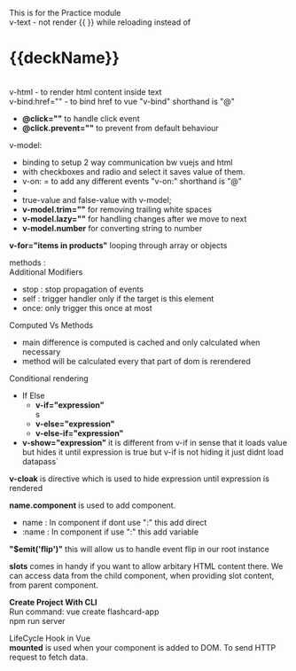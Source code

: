 This is for the Practice module <br>
v-text - not render {{ }} while reloading instead of <h1>{{deckName}}</h1><br>
v-html - to render html content inside text <br>
v-bind:href="" - to bind href to vue "v-bind" shorthand is "@"<br>
<ul>
 <li><strong>@click=""</strong> to handle click event </li>
 <li><strong>@click.prevent=""</strong> to prevent from default behaviour </li>
</ul>
v-model: <br> 
<ul>
 <li>binding to setup 2 way communication bw vuejs and html<br></li>
 <li>with checkboxes and radio and select it saves value of them.<br></li>
 <li>v-on: = to add any different events "v-on:" shorthand is "@"<br><li>
 <li>true-value and false-value with v-model;<br></li>
 <li> <strong>v-model.trim=""</strong> for removing trailing white spaces</li>
 <li><strong>v-model.lazy=""</strong> for handling changes after we move to next </li>
 <li><strong>v-model.number</strong> for converting string to number</li>
</ul>

<strong>v-for="items in products"</strong> looping through array or objects<br>

methods : <br>
Additional Modifiers<br>
<ul>
<li>stop : stop propagation of events</li>
<li>self : trigger handler only if the target is this element</li>
<li>once: only trigger this once at most</li>
</ul>

Computed Vs Methods <br>
<ul>
<li>main difference is computed is cached and only calculated when necessary</li>
<li>method will be calculated every that part of dom is rerendered</li>
</ul>

Conditional rendering <br>
<ul>
 <li> If Else
  <ul>
   <li><strong>v-if="expression"</strong></li>s
   <li><strong>v-else="expression"</strong></li>
   <li><strong>v-else-if="expression"</strong></li>
  </ul>
 </li>

 <li><strong>v-show="expression"</strong> it is different from v-if in sense that it loads value but hides it until expression is true but v-if is not hiding it just didnt load datapass`</li>
</ul>

<strong>v-cloak</strong> is directive which is used to hide expression until expression is rendered<br>

<strong>name.component</strong> is used to add component.<br>
<ul>
<li>name : In component if dont use ":" this add direct</li>
<li>:name : In component if use ":" this add variable </li>
</ul>

<strong>"$emit(\'flip\')"</strong> this will allow us to handle event flip in our root instance<br>

<strong>slots</strong> comes in handy if you want to allow arbitary HTML content there.
We can access data from the child component, when providing slot content, from parent component.
<br>

<strong>Create Project With CLI</strong><br>
Run command: vue create flashcard-app<br>
npm run server <br>

LifeCycle Hook in Vue<br>
<strong>mounted</strong> is used when your component is added to DOM. To send HTTP request to fetch data.<br>